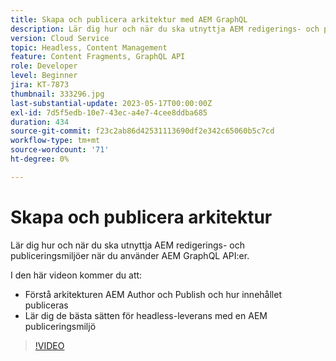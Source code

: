 ```yaml
---
title: Skapa och publicera arkitektur med AEM GraphQL
description: Lär dig hur och när du ska utnyttja AEM redigerings- och publiceringsmiljöer när du använder AEM GraphQL API:er.
version: Cloud Service
topic: Headless, Content Management
feature: Content Fragments, GraphQL API
role: Developer
level: Beginner
jira: KT-7873
thumbnail: 333296.jpg
last-substantial-update: 2023-05-17T00:00:00Z
exl-id: 7d5f5edb-10e7-43ec-a4e7-4cee8ddba685
duration: 434
source-git-commit: f23c2ab86d42531113690df2e342c65060b5c7cd
workflow-type: tm+mt
source-wordcount: '71'
ht-degree: 0%

---
```


# Skapa och publicera arkitektur

Lär dig hur och när du ska utnyttja AEM redigerings- och publiceringsmiljöer när du använder AEM GraphQL API:er.

I den här videon kommer du att:

+ Förstå arkitekturen AEM Author och Publish och hur innehållet publiceras
+ Lär dig de bästa sätten för headless-leverans med en AEM publiceringsmiljö

>[!VIDEO](https://video.tv.adobe.com/v/333296?quality=12&learn=on)
